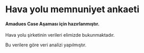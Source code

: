# Hava yolu memnuniyet ankaeti 

#### Amadues Case Aşaması için hazırlanmıştır.

Hava yolu şirketinin verileri elimizde bukunmaktadır. 


Bu verilere göre veri analizi yapılmıştır.
